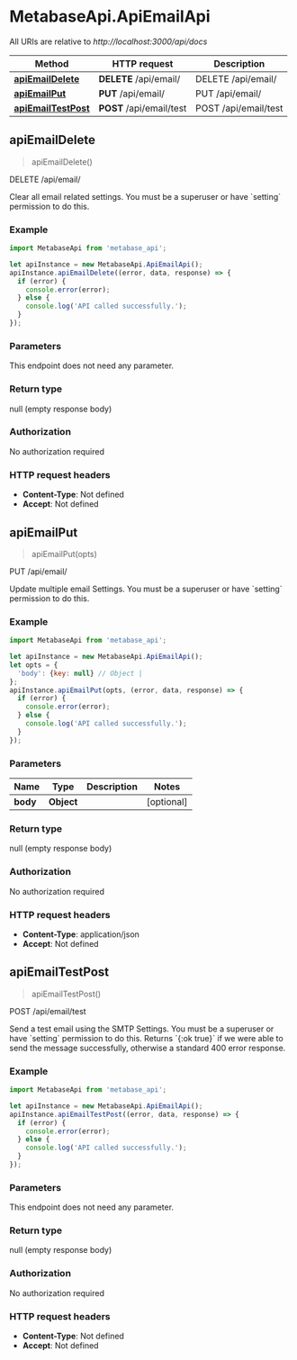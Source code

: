# MetabaseApi.ApiEmailApi

All URIs are relative to *http://localhost:3000/api/docs*

Method | HTTP request | Description
------------- | ------------- | -------------
[**apiEmailDelete**](ApiEmailApi.md#apiEmailDelete) | **DELETE** /api/email/ | DELETE /api/email/
[**apiEmailPut**](ApiEmailApi.md#apiEmailPut) | **PUT** /api/email/ | PUT /api/email/
[**apiEmailTestPost**](ApiEmailApi.md#apiEmailTestPost) | **POST** /api/email/test | POST /api/email/test



## apiEmailDelete

> apiEmailDelete()

DELETE /api/email/

Clear all email related settings. You must be a superuser or have &#x60;setting&#x60; permission to do this.

### Example

```javascript
import MetabaseApi from 'metabase_api';

let apiInstance = new MetabaseApi.ApiEmailApi();
apiInstance.apiEmailDelete((error, data, response) => {
  if (error) {
    console.error(error);
  } else {
    console.log('API called successfully.');
  }
});
```

### Parameters

This endpoint does not need any parameter.

### Return type

null (empty response body)

### Authorization

No authorization required

### HTTP request headers

- **Content-Type**: Not defined
- **Accept**: Not defined


## apiEmailPut

> apiEmailPut(opts)

PUT /api/email/

Update multiple email Settings. You must be a superuser or have &#x60;setting&#x60; permission to do this.

### Example

```javascript
import MetabaseApi from 'metabase_api';

let apiInstance = new MetabaseApi.ApiEmailApi();
let opts = {
  'body': {key: null} // Object | 
};
apiInstance.apiEmailPut(opts, (error, data, response) => {
  if (error) {
    console.error(error);
  } else {
    console.log('API called successfully.');
  }
});
```

### Parameters


Name | Type | Description  | Notes
------------- | ------------- | ------------- | -------------
 **body** | **Object**|  | [optional] 

### Return type

null (empty response body)

### Authorization

No authorization required

### HTTP request headers

- **Content-Type**: application/json
- **Accept**: Not defined


## apiEmailTestPost

> apiEmailTestPost()

POST /api/email/test

Send a test email using the SMTP Settings. You must be a superuser or have &#x60;setting&#x60; permission to do this.   Returns &#x60;{:ok true}&#x60; if we were able to send the message successfully, otherwise a standard 400 error response.

### Example

```javascript
import MetabaseApi from 'metabase_api';

let apiInstance = new MetabaseApi.ApiEmailApi();
apiInstance.apiEmailTestPost((error, data, response) => {
  if (error) {
    console.error(error);
  } else {
    console.log('API called successfully.');
  }
});
```

### Parameters

This endpoint does not need any parameter.

### Return type

null (empty response body)

### Authorization

No authorization required

### HTTP request headers

- **Content-Type**: Not defined
- **Accept**: Not defined

